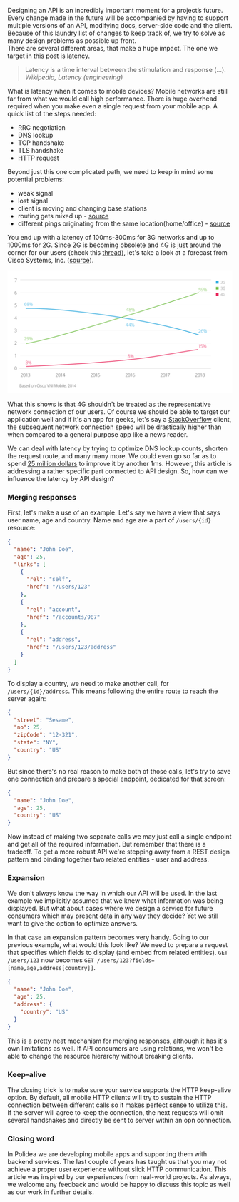Designing an API is an incredibly important moment for a project’s future. 
Every change made in the future will be accompanied by having to support multiple versions of an API, modifying docs, server-side code and the client. 
Because of this laundry list of changes to keep track of, we try to solve as many design problems as possible up front.  
There are several different areas, that make a huge impact. The one we target in this post is latency.

> Latency is a time interval between the stimulation and response (...).
> <cite>Wikipedia, Latency (engineering)</cite>

What is latency when it comes to mobile devices? 
Mobile networks are still far from what we would call high performance. 
There is huge overhead required when you make even a single request from your mobile app. 
A quick list of the steps needed:

- RRC negotiation
- DNS lookup
- TCP handshake
- TLS handshake
- HTTP request

Beyond just this one complicated path, we need to keep in mind some potential problems:

- weak signal
- lost signal 
- client is moving and changing base stations
- routing gets mixed up - [source](http://calendar.perfplanet.com/2012/latency-in-mobile-networks-the-missing-link/)
- different pings originating from the same location(home/office) - [source](http://blog.cloudflare.com/why-mobile-performance-is-difficult)

You end up with a latency of 100ms-300ms for 3G networks and up to 1000ms for 2G. 
Since 2G is becoming obsolete and 4G is just around the corner for our users (check this [thread](http://serverfault.com/a/573815)), 
let's take a look at a forecast from Cisco Systems, Inc. ([source](http://www.cisco.com/c/en/us/solutions/collateral/service-provider/visual-networking-index-vni/white_paper_c11-520862.html)).

![CISCO mobile connection speed forecast](cisco.png)

What this shows is that 4G shouldn't be treated as the representative network connection of our users. 
Of course we should be able to target our application well and if it's an app for geeks, 
let's say a [StackOverflow](http://stackoverflow.com/) client, the subsequent network connection speed will be drastically higher 
than when compared to a general purpose app like a news reader.  

We can deal with latency by trying to optimize DNS lookup counts, shorten the request route, and many many more. 
We could even go so far as to spend [25 million dollars](http://www.extremetech.com/extreme/122989-1-5-billion-the-cost-of-cutting-london-toyko-latency-by-60ms) to improve it by another 1ms. 
However, this article is addressing a rather specific part connected to API design. 
So, how can we influence the latency by API design?

### Merging responses

First, let's make a use of an example. Let's say we have a view that says user name, age and country. 
Name and age are a part of `/users/{id}` resource:

```json
{
  "name": "John Doe",
  "age": 25,
  "links": [
    {
      "rel": "self",
      "href": "/users/123"
    },
    {
      "rel": "account",
      "href": "/accounts/987"
    },
    {
      "rel": "address",
      "href": "/users/123/address"
    }
  ]
}
```

To display a country, we need to make another call, for `/users/{id}/address`. This means following the entire route to reach the server again:

```json
{
  "street": "Sesame",
  "no": 25,
  "zipCode": "12-321",
  "state": "NY",
  "country": "US"
}
```

But since there's no real reason to make both of those calls, let's try to save one connection and prepare a special endpoint, dedicated for that screen:

```json
{
  "name": "John Doe",
  "age": 25,
  "country": "US"
}
```

Now instead of making two separate calls we may just call a single endpoint and get all of the required information. 
But remember that there is a tradeoff. To get a more robust API we're stepping away from a REST design pattern 
and binding together two related entities - user and address.

### Expansion

We don't always know the way in which our API will be used. 
In the last example we implicitly assumed that we knew what information was being displayed. 
But what about cases where we design a service for future consumers which may present data in any way they decide? 
Yet we still want to give the option to optimize answers.

In that case an expansion pattern becomes very handy. 
Going to our previous example, what would this look like? 
We need to prepare a request that specifies which fields to display (and embed from related entities). 
`GET /users/123` now becomes `GET /users/123?fields=[name,age,address[country]]`.

```json
{
  "name": "John Doe",
  "age": 25,
  "address": {
    "country": "US"
  }
}
```

This is a pretty neat mechanism for merging responses, although it has it's own limitations as well. 
If API consumers are using relations, we won't be able to change the resource hierarchy without breaking clients.

### Keep-alive

The closing trick is to make sure your service supports the HTTP keep-alive option. 
By default, all mobile HTTP clients will try to sustain the HTTP connection between different calls so it makes perfect sense to utilize this. 
If the server will agree to keep the connection, the next requests will omit several handshakes and directly be sent to server within an opn connection.

### Closing word

In Polidea we are developing mobile apps and supporting them with backend services.
The last couple of years has taught us that you may not achieve a proper user experience without slick HTTP communication.
This article was inspired by our experiences from real-world projects.
As always, we welcome any feedback and would be happy to discuss this topic as well as our work in further details.


